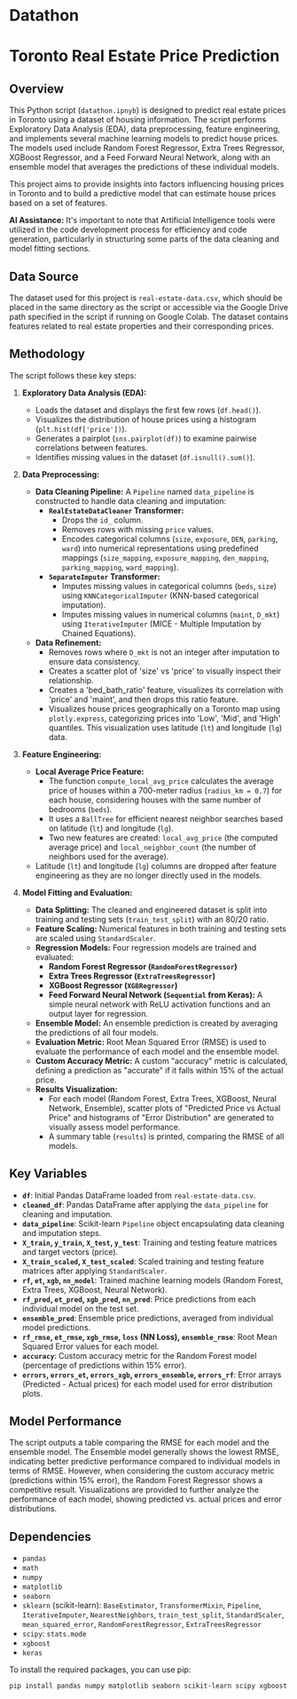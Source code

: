 # Datathon

# Toronto Real Estate Price Prediction

## Overview

This Python script (`datathon.ipnyb`) is designed to predict real estate prices in Toronto using a dataset of housing information. The script performs Exploratory Data Analysis (EDA), data preprocessing, feature engineering, and implements several machine learning models to predict house prices. The models used include Random Forest Regressor, Extra Trees Regressor, XGBoost Regressor, and a Feed Forward Neural Network, along with an ensemble model that averages the predictions of these individual models.

This project aims to provide insights into factors influencing housing prices in Toronto and to build a predictive model that can estimate house prices based on a set of features.

**AI Assistance:** It's important to note that Artificial Intelligence tools were utilized in the code development process for efficiency and code generation, particularly in structuring some parts of the data cleaning and model fitting sections.

## Data Source

The dataset used for this project is `real-estate-data.csv`, which should be placed in the same directory as the script or accessible via the Google Drive path specified in the script if running on Google Colab. The dataset contains features related to real estate properties and their corresponding prices.

## Methodology

The script follows these key steps:

1.  **Exploratory Data Analysis (EDA):**
    *   Loads the dataset and displays the first few rows (`df.head()`).
    *   Visualizes the distribution of house prices using a histogram (`plt.hist(df['price'])`).
    *   Generates a pairplot (`sns.pairplot(df)`) to examine pairwise correlations between features.
    *   Identifies missing values in the dataset (`df.isnull().sum()`).

2.  **Data Preprocessing:**
    *   **Data Cleaning Pipeline:** A `Pipeline` named `data_pipeline` is constructed to handle data cleaning and imputation:
        *   **`RealEstateDataCleaner` Transformer:**
            *   Drops the `id_` column.
            *   Removes rows with missing `price` values.
            *   Encodes categorical columns (`size`, `exposure`, `DEN`, `parking`, `ward`) into numerical representations using predefined mappings (`size_mapping`, `exposure_mapping`, `den_mapping`, `parking_mapping`, `ward_mapping`).
        *   **`SeparateImputer` Transformer:**
            *   Imputes missing values in categorical columns (`beds`, `size`) using `KNNCategoricalImputer` (KNN-based categorical imputation).
            *   Imputes missing values in numerical columns (`maint`, `D_mkt`) using `IterativeImputer` (MICE - Multiple Imputation by Chained Equations).
    *   **Data Refinement:**
        *   Removes rows where `D_mkt` is not an integer after imputation to ensure data consistency.
        *   Creates a scatter plot of 'size' vs 'price' to visually inspect their relationship.
        *   Creates a 'bed\_bath\_ratio' feature, visualizes its correlation with 'price' and 'maint', and then drops this ratio feature.
        *   Visualizes house prices geographically on a Toronto map using `plotly.express`, categorizing prices into 'Low', 'Mid', and 'High' quantiles. This visualization uses latitude (`lt`) and longitude (`lg`) data.

3.  **Feature Engineering:**
    *   **Local Average Price Feature:**
        *   The function `compute_local_avg_price` calculates the average price of houses within a 700-meter radius (`radius_km = 0.7`) for each house, considering houses with the same number of bedrooms (`beds`).
        *   It uses a `BallTree` for efficient nearest neighbor searches based on latitude (`lt`) and longitude (`lg`).
        *   Two new features are created: `local_avg_price` (the computed average price) and `local_neighbor_count` (the number of neighbors used for the average).
    *   Latitude (`lt`) and longitude (`lg`) columns are dropped after feature engineering as they are no longer directly used in the models.

4.  **Model Fitting and Evaluation:**
    *   **Data Splitting:** The cleaned and engineered dataset is split into training and testing sets (`train_test_split`) with an 80/20 ratio.
    *   **Feature Scaling:** Numerical features in both training and testing sets are scaled using `StandardScaler`.
    *   **Regression Models:** Four regression models are trained and evaluated:
        *   **Random Forest Regressor (`RandomForestRegressor`)**
        *   **Extra Trees Regressor (`ExtraTreesRegressor`)**
        *   **XGBoost Regressor (`XGBRegressor`)**
        *   **Feed Forward Neural Network (`Sequential` from Keras):** A simple neural network with ReLU activation functions and an output layer for regression.
    *   **Ensemble Model:** An ensemble prediction is created by averaging the predictions of all four models.
    *   **Evaluation Metric:** Root Mean Squared Error (RMSE) is used to evaluate the performance of each model and the ensemble model.
    *   **Custom Accuracy Metric:** A custom "accuracy" metric is calculated, defining a prediction as "accurate" if it falls within 15% of the actual price.
    *   **Results Visualization:**
        *   For each model (Random Forest, Extra Trees, XGBoost, Neural Network, Ensemble), scatter plots of "Predicted Price vs Actual Price" and histograms of "Error Distribution" are generated to visually assess model performance.
        *   A summary table (`results`) is printed, comparing the RMSE of all models.

## Key Variables

*   **`df`**: Initial Pandas DataFrame loaded from `real-estate-data.csv`.
*   **`cleaned_df`**: Pandas DataFrame after applying the `data_pipeline` for cleaning and imputation.
*   **`data_pipeline`**: Scikit-learn `Pipeline` object encapsulating data cleaning and imputation steps.
*   **`X_train`, `y_train`, `X_test`, `y_test`**: Training and testing feature matrices and target vectors (price).
*   **`X_train_scaled`, `X_test_scaled`**: Scaled training and testing feature matrices after applying `StandardScaler`.
*   **`rf`, `et`, `xgb`, `nn_model`**: Trained machine learning models (Random Forest, Extra Trees, XGBoost, Neural Network).
*   **`rf_pred`, `et_pred`, `xgb_pred`, `nn_pred`**: Price predictions from each individual model on the test set.
*   **`ensemble_pred`**: Ensemble price predictions, averaged from individual model predictions.
*   **`rf_rmse`, `et_rmse`, `xgb_rmse`, `loss` (NN Loss), `ensemble_rmse`**: Root Mean Squared Error values for each model.
*   **`accuracy`**: Custom accuracy metric for the Random Forest model (percentage of predictions within 15% error).
*   **`errors`, `errors_et`, `errors_xgb`, `errors_ensemble`, `errors_rf`**: Error arrays (Predicted - Actual prices) for each model used for error distribution plots.

## Model Performance

The script outputs a table comparing the RMSE for each model and the ensemble model. The Ensemble model generally shows the lowest RMSE, indicating better predictive performance compared to individual models in terms of RMSE. However, when considering the custom accuracy metric (predictions within 15% error), the Random Forest Regressor shows a competitive result. Visualizations are provided to further analyze the performance of each model, showing predicted vs. actual prices and error distributions.

## Dependencies

*   `pandas`
*   `math`
*   `numpy`
*   `matplotlib`
*   `seaborn`
*   `sklearn` (scikit-learn): `BaseEstimator`, `TransformerMixin`, `Pipeline`, `IterativeImputer`, `NearestNeighbors`, `train_test_split`, `StandardScaler`, `mean_squared_error`, `RandomForestRegressor`, `ExtraTreesRegressor`
*   `scipy`: `stats.mode`
*   `xgboost`
*   `keras`

To install the required packages, you can use pip:

```bash
pip install pandas numpy matplotlib seaborn scikit-learn scipy xgboost keras
